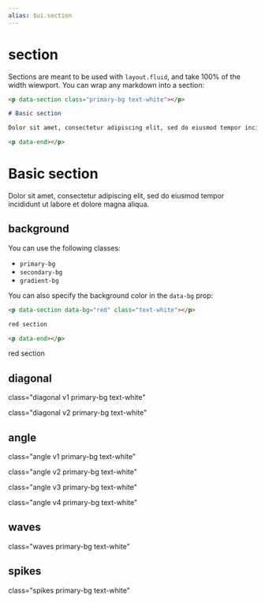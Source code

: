```yaml
---
alias: $ui.section
---
```

# section

Sections are meant to be used with `layout.fluid`, and take 100% of the width wiewport. You can wrap any markdown into a section:

```markdown
<p data-section class="primary-bg text-white"></p>

# Basic section

Dolor sit amet, consectetur adipiscing elit, sed do eiusmod tempor incididunt ut labore et dolore magna aliqua.

<p data-end></p>
```

<!-- section --><p data-section class="primary-bg text-white mb-4"></p>
<h1 class="noprocess">Basic section</h1>

Dolor sit amet, consectetur adipiscing elit, sed do eiusmod tempor incididunt ut labore et dolore magna aliqua.
<!-- end:section --><p data-end></p>

## background

You can use the following classes:
- `primary-bg`
- `secondary-bg`
- `gradient-bg`

You can also specify the background color in the `data-bg` prop:

```markdown
<p data-section data-bg="red" class="text-white"></p>

red section

<p data-end></p>
```
<!-- section --><p data-section data-bg="red" class="text-white"></p>
red section
<!-- end:section --><p data-end></p>

## diagonal
<!-- section --><p data-section class="diagonal v1 primary-bg text-white my-4"></p>
class="diagonal v1 primary-bg text-white"
<!-- end:section --><p data-end></p>

<!-- section --><p data-section class="diagonal v2 primary-bg text-white my-4"></p>
class="diagonal v2 primary-bg text-white"
<!-- end:section --><p data-end></p>
## angle
<!-- section --><p data-section data-bg="" class="angle primary-bg text-white"></p>
class="angle v1 primary-bg text-white"
<!-- end:section --><p data-end></p>
<!-- section --><p data-section data-bg="" class="angle v2 primary-bg text-white"></p>
class="angle v2 primary-bg text-white"
<!-- end:section --><p data-end></p>
<!-- section --><p data-section data-bg="" class="angle v3 primary-bg text-white"></p>
class="angle v3 primary-bg text-white"
<!-- end:section --><p data-end></p>
<!-- section --><p data-section data-bg="" class="angle v4 primary-bg text-white"></p>
class="angle v4 primary-bg text-white"
<!-- end:section --><p data-end></p>
## waves
<!-- section --><p data-section class="waves primary-bg text-white"></p>
class="waves primary-bg text-white"
<!-- end:section --><p data-end></p>
## spikes
<!-- section --><p data-section class="spikes primary-bg text-white"></p>
class="spikes primary-bg text-white"
<!-- end:section --><p data-end></p>

